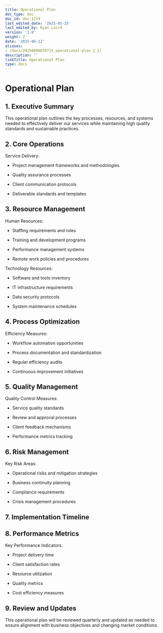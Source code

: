 ```yaml
---
title: Operational Plan
doc_type: doc
doc_id: doc-1219
last_edited_date: '2025-05-25'
last_edited_by: Ryan Laird
version: '1.0'
weight: 2
date: '2025-06-12'
aliases:
- /docs/20250606070715_operational-plan_1_1/
description: ''
linkTitle: Operational Plan
type: docs
---
```


# Operational Plan

## 1. Executive Summary

This operational plan outlines the key processes, resources, and systems needed to effectively deliver our services while maintaining high quality standards and sustainable practices.

## 2. Core Operations

Service Delivery:

- Project management frameworks and methodologies

- Quality assurance processes

- Client communication protocols

- Deliverable standards and templates

## 3. Resource Management

Human Resources:

- Staffing requirements and roles

- Training and development programs

- Performance management systems

- Remote work policies and procedures

Technology Resources:

- Software and tools inventory

- IT infrastructure requirements

- Data security protocols

- System maintenance schedules

## 4. Process Optimization

Efficiency Measures:

- Workflow automation opportunities

- Process documentation and standardization

- Regular efficiency audits

- Continuous improvement initiatives

## 5. Quality Management

Quality Control Measures:

- Service quality standards

- Review and approval processes

- Client feedback mechanisms

- Performance metrics tracking

## 6. Risk Management

Key Risk Areas:

- Operational risks and mitigation strategies

- Business continuity planning

- Compliance requirements

- Crisis management procedures

## 7. Implementation Timeline

<!-- Unsupported block type: table -->

## 8. Performance Metrics

Key Performance Indicators:

- Project delivery time

- Client satisfaction rates

- Resource utilization

- Quality metrics

- Cost efficiency measures

## 9. Review and Updates

This operational plan will be reviewed quarterly and updated as needed to ensure alignment with business objectives and changing market conditions.
